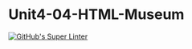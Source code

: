 # Unit4-04-HTML-Museum
[![GitHub's Super Linter](https://github.com/ICS20-Programming-SavyonM/Unit4-04-HTML-Museum/workflows/GitHub's%20Super%20Linter/badge.svg)](https://github.com/ICS20-Programming-SavyonM/Unit4-04-HTML-Museum/actions)